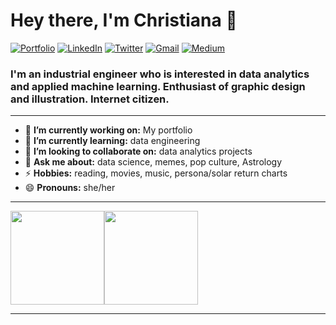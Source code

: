 
<h1 align="left"> Hey there, I'm Christiana 👋 </h1>

<p align="left">
   <a href="https://dewith.co/"><img alt="Portfolio" src="https://img.shields.io/badge/-dewith.co-black?style=flat-square&logo=squarespace&logoColor=white&link=https://dewith.co/"></a>
   <a href="https://www.linkedin.com/in/chrisadew/"><img alt="LinkedIn" src="https://img.shields.io/badge/-chrisadew-black?style=flat-square&logo=Linkedin&logoColor=white&link=https://www.linkedin.com/in/chrisadew/"></a>
   <a href="https://twitter.com/DewithMiramon"><img alt="Twitter" src="https://img.shields.io/badge/-@DewithMiramon-black?style=flat-square&logo=twitter&logoColor=white&link=https://twitter.com/DewithMiramon"></a>
   <a href="mailto:inbox.chrisadew@gmail.com"><img alt="Gmail" src="https://img.shields.io/badge/-inbox.chrisadew@gmail.com-black?style=flat-square&logo=Gmail&logoColor=white&link=mailto:inbox.chrisadew@gmail.com"></a>
   <a href="https://medium.com/@dewith"><img alt="Medium" src="https://img.shields.io/badge/-@dewith-03a57a?style=flat-square&color=000000&labelColor=000000&logo=Medium&link=https://medium.com/@dewith"></a>
</p>

<h3 align="left">  I'm an industrial engineer who is interested in data analytics and applied machine learning. Enthusiast of graphic design and illustration. Internet citizen. </h3>

---

- 🔭 **I’m currently working on:** My portfolio
- 🌱 **I’m currently learning:** data engineering
- 👯 **I’m looking to collaborate on:** data analytics projects
- 💬 **Ask me about:** data science, memes, pop culture, Astrology
- ⚡ **Hobbies:** reading, movies, music, persona/solar return charts
- 😄 **Pronouns:** she/her

---

<a href="https://dewith.co/"><img height="150px" src="https://github-readme-stats.vercel.app/api?username=dewith&show_icons=true&hide_title=true&hide_border=true&theme=graywhite" /><img height="150px" src="https://github-readme-stats.vercel.app/api/top-langs/?username=dewith&show_icons=true&layout=compact&langs_count=6&hide_title=true&hide_border=true&theme=graywhite" /></a>


---

<!-- Proudly created with GPRM ( https://gprm.itsvg.in ) -->
<!--
**chrisadew55/chrisadew55** is a ✨ _special_ ✨ repository because its `README.md` (this file) appears on your GitHub profile.

Here are some ideas to get you started:

- 🔭 I’m currently working on ...
- 🌱 I’m currently learning all about Python and SQL
- 💬 Brainstorm with me over tech, social media algorithms, and astrology
- 📫 Feel free to ping me on LinkedIn!
- 😄 Pronouns: she/her
- ⚡ Fun fact: I'm also studying for the CAPISAR exam :)
-->
